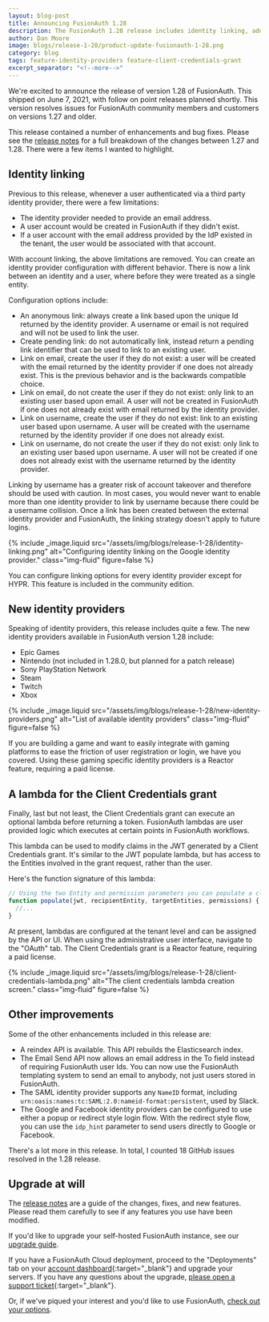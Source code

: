 ```yaml
---
layout: blog-post
title: Announcing FusionAuth 1.28
description: The FusionAuth 1.28 release includes identity linking, additional identity providers, a lambda for the Client Credentials grant and more
author: Dan Moore
image: blogs/release-1-28/product-update-fusionauth-1-28.png
category: blog
tags: feature-identity-providers feature-client-credentials-grant
excerpt_separator: "<!--more-->"
---
```


We're excited to announce the release of version 1.28 of FusionAuth. This shipped on June 7, 2021, with follow on point releases planned shortly. This version resolves issues for FusionAuth community members and customers on versions 1.27 and older. 

<!--more-->

This release contained a number of enhancements and bug fixes. Please see the [release notes](/docs/v1/tech/release-notes/#version-1-28-0) for a full breakdown of the changes between 1.27 and 1.28. There were a few items I wanted to highlight. 

## Identity linking

Previous to this release, whenever a user authenticated via a third party identity provider, there were a few limitations:

* The identity provider needed to provide an email address.
* A user account would be created in FusionAuth if they didn't exist.
* If a user account with the email address provided by the IdP existed in the tenant, the user would be associated with that account.

With account linking, the above limitations are removed. You can create an identity provider configuration with different behavior. There is now a link between an identity and a user, where before they were treated as a single entity. 

Configuration options include:

* An anonymous link: always create a link based upon the unique Id returned by the identity provider. A username or email is not required and will not be used to link the user.
* Create pending link: do not automatically link, instead return a pending link identifier that can be used to link to an existing user.
* Link on email, create the user if they do not exist: a user will be created with the email returned by the identity provider if one does not already exist. This is the previous behavior and is the backwards compatible choice.
* Link on email, do not create the user if they do not exist: only link to an existing user based upon email. A user will not be created in FusionAuth if one does not already exist with email returned by the identity provider.
* Link on username, create the user if they do not exist: link to an existing user based upon username. A user will be created with the username returned by the identity provider if one does not already exist.
* Link on username, do not create the user if they do not exist: only link to an existing user based upon username. A user will not be created if one does not already exist with the username returned by the identity provider.

Linking by username has a greater risk of account takeover and therefore should be used with caution. In most cases, you would never want to enable more than one identity provider to link by username because there could be a username collision. Once a link has been created between the external identity provider and FusionAuth, the linking strategy doesn't apply to future logins.

{% include _image.liquid src="/assets/img/blogs/release-1-28/identity-linking.png" alt="Configuring identity linking on the Google identity provider." class="img-fluid" figure=false %}

You can configure linking options for every identity provider except for HYPR. This feature is included in the community edition.

## New identity providers

Speaking of identity providers, this release includes quite a few. The new identity providers available in FusionAuth version 1.28 include:

* Epic Games
* Nintendo (not included in 1.28.0, but planned for a patch release)
* Sony PlayStation Network
* Steam
* Twitch
* Xbox

{% include _image.liquid src="/assets/img/blogs/release-1-28/new-identity-providers.png" alt="List of available identity providers" class="img-fluid" figure=false %}

If you are building a game and want to easily integrate with gaming platforms to ease the friction of user registration or login, we have you covered. Using these gaming specific identity providers is a Reactor feature, requiring a paid license.

## A lambda for the Client Credentials grant

Finally, last but not least, the Client Credentials grant can execute an optional lambda before returning a token. FusionAuth lambdas are user provided logic which executes at certain points in FusionAuth workflows. 

This lambda can be used to modify claims in the JWT generated by a Client Credentials grant. It's similar to the JWT populate lambda, but has access to the Entities involved in the grant request, rather than the user. 

Here's the function signature of this lambda:

```javascript
// Using the two Entity and permission parameters you can populate a client credentials grant JWT.
function populate(jwt, recipientEntity, targetEntities, permissions) {
  //...
}
```

At present, lambdas are configured at the tenant level and can be assigned by the API or UI. When using the administrative user interface, navigate to the "OAuth" tab. The Client Credentials grant is a Reactor feature, requiring a paid license.

{% include _image.liquid src="/assets/img/blogs/release-1-28/client-credentials-lambda.png" alt="The client credentials lambda creation screen." class="img-fluid" figure=false %}

## Other improvements

Some of the other enhancements included in this release are:

* A reindex API is available. This API rebuilds the Elasticsearch index.
* The Email Send API now allows an email address in the To field instead of requiring FusionAuth user Ids. You can now use the FusionAuth templating system to send an email to anybody, not just users stored in FusionAuth.
* The SAML identity provider supports any `NameID` format, including `urn:oasis:names:tc:SAML:2.0:nameid-format:persistent`, used by Slack.
* The Google and Facebook identity providers can be configured to use either a popup or redirect style login flow. With the redirect style flow, you can use the `idp_hint` parameter to send users directly to Google or Facebook.

There's a lot more in this release. In total, I counted 18 GitHub issues resolved in the 1.28 release.

## Upgrade at will

The [release notes](/docs/v1/tech/release-notes/#version-1-28-0) are a guide of the changes, fixes, and new features. Please read them carefully to see if any features you use have been modified.

If you'd like to upgrade your self-hosted FusionAuth instance, see our [upgrade guide](/docs/v1/tech/installation-guide/upgrade/). 

If you have a FusionAuth Cloud deployment, proceed to the "Deployments" tab on your [account dashboard](https://account.fusionauth.io/account/deployment/){:target="_blank"} and upgrade your servers. If you have any questions about the upgrade, [please open a support ticket](https://account.fusionauth.io/account/support/){:target="_blank"}.

Or, if we've piqued your interest and you'd like to use FusionAuth, [check out your options](/pricing/).
